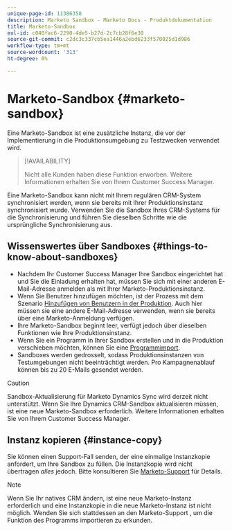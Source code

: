 ```yaml
---
unique-page-id: 11386358
description: Marketo Sandbox - Marketo Docs - Produktdokumentation
title: Marketo-Sandbox
exl-id: c040fac6-2290-4de5-b27d-2c7cb28f6e30
source-git-commit: c2dc3c337cb5ea1446a2ebd6233f570025d1d986
workflow-type: tm+mt
source-wordcount: '313'
ht-degree: 0%

---
```


# Marketo-Sandbox {#marketo-sandbox}

Eine Marketo-Sandbox ist eine zusätzliche Instanz, die vor der Implementierung in die Produktionsumgebung zu Testzwecken verwendet wird.

>[!AVAILABILITY]
>
>Nicht alle Kunden haben diese Funktion erworben. Weitere Informationen erhalten Sie von Ihrem Customer Success Manager.

Eine Marketo-Sandbox kann nicht mit Ihrem regulären CRM-System synchronisiert werden, wenn sie bereits mit Ihrer Produktionsinstanz synchronisiert wurde. Verwenden Sie die Sandbox Ihres CRM-Systems für die Synchronisierung und führen Sie dieselben Schritte wie die ursprüngliche Synchronisierung aus.

## Wissenswertes über Sandboxes {#things-to-know-about-sandboxes}

* Nachdem Ihr Customer Success Manager Ihre Sandbox eingerichtet hat und Sie die Einladung erhalten hat, müssen Sie sich mit einer anderen E-Mail-Adresse anmelden als mit Ihrer Marketo-Produktionsinstanz.
* Wenn Sie Benutzer hinzufügen möchten, ist der Prozess mit dem Szenario [Hinzufügen von Benutzern in der Produktion](/help/marketo/product-docs/administration/users-and-roles/managing-marketo-users.md#create-users). Auch hier müssen sie eine andere E-Mail-Adresse verwenden, wenn sie bereits über eine Marketo-Anmeldung verfügen.
* Ihre Marketo-Sandbox beginnt leer, verfügt jedoch über dieselben Funktionen wie Ihre Produktionsinstanz.
* Wenn Sie ein Programm in Ihrer Sandbox erstellen und in die Produktion verschieben möchten, können Sie eine [Programmimport](/help/marketo/product-docs/core-marketo-concepts/programs/working-with-programs/import-a-program.md).
* Sandboxes werden gedrosselt, sodass Produktionsinstanzen von Testumgebungen nicht beeinträchtigt werden. Pro Kampagnenablauf können bis zu 20 E-Mails gesendet werden.

>[!CAUTION]
>
>Sandbox-Aktualisierung für Marketo Dynamics Sync wird derzeit nicht unterstützt. Wenn Sie Ihre Dynamics CRM-Sandbox aktualisieren müssen, ist eine neue Marketo-Sandbox erforderlich. Weitere Informationen erhalten Sie von Ihrem Customer Success Manager.

## Instanz kopieren {#instance-copy}

Sie können einen Support-Fall senden, der eine einmalige Instanzkopie anfordert, um Ihre Sandbox zu füllen. Die Instanzkopie wird nicht übertragen _alles_ jedoch. Bitte konsultieren Sie [Marketo-Support](https://nation.marketo.com/t5/Support/ct-p/Support) für Details.

>[!NOTE]
>
>Wenn Sie Ihr natives CRM ändern, ist eine neue Marketo-Instanz erforderlich und eine Instanzkopie in die neue Marketo-Instanz ist nicht möglich. Wenden Sie sich stattdessen an den Marketo-Support , um die Funktion des Programms importieren zu erkunden.
